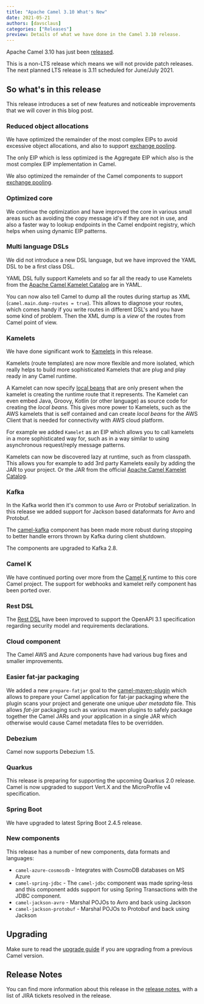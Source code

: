 ```yaml
---
title: "Apache Camel 3.10 What's New"
date: 2021-05-21
authors: [davsclaus]
categories: ["Releases"]
preview: Details of what we have done in the Camel 3.10 release.
---
```


Apache Camel 3.10 has just been [released](/blog/2021/05/RELEASE-3.10.0/).

This is a non-LTS release which means we will not provide patch releases.
The next planned LTS release is 3.11 scheduled for June/July 2021.

## So what's in this release

This release introduces a set of new features and noticeable improvements that we will cover in this blog post.

### Reduced object allocations

We have optimized the remainder of the most complex EIPs to avoid excessive object allocations,
and also to support [exchange pooling](/manual/exchange-pooling.html).

The only EIP which is less optimized is the Aggregate EIP which also is the most complex EIP implementation in Camel.

We also optimized the remainder of the Camel components to support [exchange pooling](/manual/exchange-pooling.html).

### Optimized core

We continue the optimization and have improved the core in various small areas such as
avoiding the copy message id's if they are not in use, and also a faster way to lookup endpoints in the Camel endpoint registry,
which helps when using dynamic EIP patterns.

### Multi language DSLs

We did not introduce a new DSL language, but we have improved the YAML DSL to be a first class DSL.

YAML DSL fully support Kamelets and so far all the ready to use Kamelets from the
[Apache Camel Kamelet Catalog](https://github.com/apache/camel-kamelets) are in YAML.

You can now also tell Camel to dump all the routes during startup as XML (`camel.main.dump-routes = true`).
This allows to diagnose your routes, which comes handy if you write routes in different DSL's and you have some kind
of problem. Then the XML dump is a _view_ of the routes from Camel point of view.

### Kamelets

We have done significant work to [Kamelets](/camel-k/next/kamelets/kamelets-user.html) in this release.

Kamelets (route templates) are now more flexible and more isolated, which really helps
to build more sophisticated Kamelets that are plug and play ready in any Camel runtime.

A Kamelet can now specify [local beans](/manual/route-template.html) that are only present when the kamelet is creating
the runtime route that it represents. The Kamelet can even embed Java, Groovy, Kotlin (or other language)
as source code for creating the _local beans_. This gives more power to Kamelets, such as the AWS kamelets
that is self contained and can create _local beans_ for the AWS Client that is needed for connectivity with AWS cloud platform.

For example we added `Kamelet` as an EIP which allows you to call kamelets in a more sophisticated
way for, such as in a way similar to using asynchronous request/reply message patterns.

Kamelets can now be discovered lazy at runtime, such as from classpath. This allows you for example
to add 3rd party Kamelets easily by adding the JAR to your project. Or the JAR from
the official [Apache Camel Kamelet Catalog](https://github.com/apache/camel-kamelets).

### Kafka

In the Kafka world then it's common to use Avro or Protobuf serialization.
In this release we added support for Jackson based dataformats for Avro and Protobuf.

The [camel-kafka](/components/next/kafka-component.html) component has been made more
robust during stopping to better handle errors thrown by Kafka during client shutdown.

The components are upgraded to Kafka 2.8.

### Camel K

We have continued porting over more from the [Camel K](/camel-k/next/) runtime to this core Camel project.
The support for webhooks and kamelet reify component has been ported over.

### Rest DSL

The [Rest DSL](/manual/rest-dsl.html) have been improved to support the OpenAPI 3.1 specification
regarding security model and requirements declarations.

### Cloud component

The Camel AWS and Azure components have had various bug fixes and smaller improvements.

### Easier fat-jar packaging

We added a new `prepare-fatjar` goal to the
[camel-maven-plugin](https://github.com/apache/camel/blob/main/tooling/maven/camel-maven-plugin/src/main/docs/camel-maven-plugin.adoc)
which allows to prepare your Camel application for fat-jar packaging where the plugin scans your project
and generate one unique _uber metadata_ file. This allows _fat-jar_ packaging such
as various maven plugins to safely package together the Camel JARs and your application
in a single JAR which otherwise would cause Camel metadata files to be overridden.

### Debezium

Camel now supports Debezium 1.5.

### Quarkus

This release is preparing for supporting the upcoming Quarkus 2.0 release.
Camel is now upgraded to support Vert.X and the MicroProfile v4 specification.

### Spring Boot

We have upgraded to latest Spring Boot 2.4.5 release.

### New components

This release has a number of new components, data formats and languages:

- `camel-azure-cosmosdb` - Integrates with CosmoDB databases on MS Azure
- `camel-spring-jdbc` - The `camel-jdbc` component was made spring-less and this component adds support for using Spring Transactions with the JDBC component.
- `camel-jackson-avro` - Marshal POJOs to Avro and back using Jackson
- `camel-jackson-protobuf` - Marshal POJOs to Protobuf and back using Jackson

## Upgrading

Make sure to read the [upgrade guide](/manual/camel-3x-upgrade-guide-3_10.html) if you are upgrading from a previous Camel version.

## Release Notes

You can find more information about this release in the [release notes](/releases/release-3.10.0/), with a list of JIRA tickets resolved in the release.
